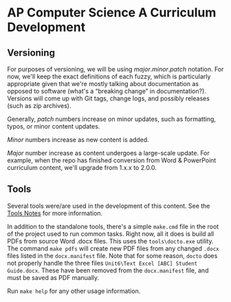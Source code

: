 AP Computer Science A Curriculum Development
====================================================================================================

Versioning
----------
For purposes of versioning, we will be using _major_._minor_._patch_ notation. For now, we'll keep
the exact definitions of each fuzzy, which is particularly appropriate given that we're mostly
talking about documentation as opposed to software (what's a “breaking change” in documentation?).
Versions will come up with Git tags, change logs, and possibly releases (such as zip archives).

Generally, _patch_ numbers increase on minor updates, such as formatting, typos, or minor content
updates.

_Minor_ numbers increase as new content is added.

_Major_ number increase as content undergoes a large-scale update. For example, when the repo has
finished conversion from Word & PowerPoint curriculum content, we'll upgrade from 1.x.x to 2.0.0.


Tools
-----
Several tools were/are used in the development of this content. See the [Tools Notes] for more
information.

In addition to the standalone tools, there's a simple `make.cmd` file in the root of the project
used to run common tasks. Right now, all it does is build all PDFs from source Word .docx files.
This uses the `tools\docto.exe` utility. The command `make pdfs` will create new PDF files from any
changed `.docx` files listed in the `docx.manifest` file. Note that for some reason, `docto` does
not properly handle the three files `Unit6\Text Excel [ABC] Student Guide.docx`. These have been
removed from the `docx.manifest` file, and must be saved as PDF manually.

Run `make help` for any other usage information.



[Tools Notes]: ../tools/README.md
